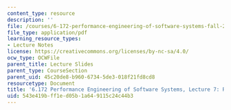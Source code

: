```yaml
---
content_type: resource
description: ''
file: /courses/6-172-performance-engineering-of-software-systems-fall-2018/543e419bff1ed05b1a649115c24c44b3_MIT6_172F18_lec7.pdf
file_type: application/pdf
learning_resource_types:
- Lecture Notes
license: https://creativecommons.org/licenses/by-nc-sa/4.0/
ocw_type: OCWFile
parent_title: Lecture Slides
parent_type: CourseSection
parent_uid: 45c20de8-b960-6734-5de3-018f21fd8cd8
resourcetype: Document
title: '6.172 Performance Engineering of Software Systems, Lecture 7: Races and Parallelism'
uid: 543e419b-ff1e-d05b-1a64-9115c24c44b3
---
```

